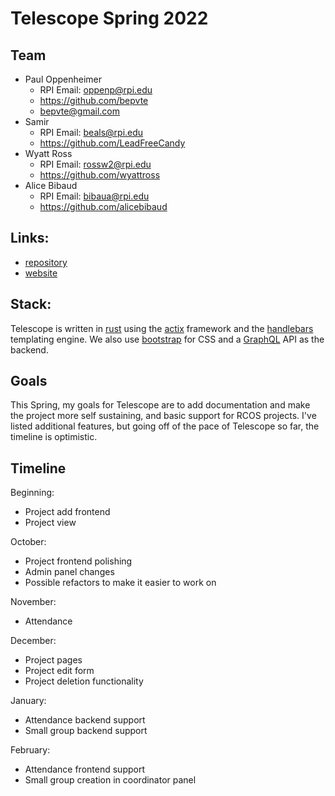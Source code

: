 # Telescope Spring 2022

## Team
- Paul Oppenheimer
    - RPI Email: oppenp@rpi.edu
    - <https://github.com/bepvte>
    - bepvte@gmail.com
- Samir
    - RPI Email: beals@rpi.edu
    - <https://github.com/LeadFreeCandy>
- Wyatt Ross
    - RPI Email: rossw2@rpi.edu
    - <https://github.com/wyattross>
- Alice Bibaud
	- RPI Email: bibaua@rpi.edu
	- <https://github.com/alicebibaud>

## Links:
- [repository](https://github.com/rcos/Telescope)
- [website](https://telescope.rcos.io)

## Stack:
Telescope is written in [rust](https://www.rust-lang.org/) using the
[actix](https://actix.rs/) framework and the [handlebars](https://handlebarsjs.com/)
templating engine. We also use [bootstrap](https://getbootstrap.com/) for CSS and 
a [GraphQL](https://graphql.org/) API as the backend. 

## Goals
This Spring, my goals for Telescope are to add documentation and make the project more self sustaining, and basic support for RCOS projects. I've listed additional features, but going off of the pace of Telescope so far, the timeline is optimistic.

## Timeline
Beginning:
- Project add frontend
- Project view

October:
- Project frontend polishing
- Admin panel changes
- Possible refactors to make it easier to work on

November:
- Attendance

December:
- Project pages
- Project edit form
- Project deletion functionality

January:
- Attendance backend support
- Small group backend support

February:
- Attendance frontend support
- Small group creation in coordinator panel
